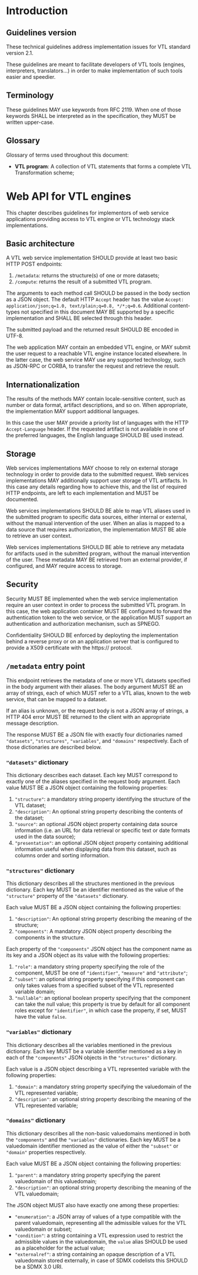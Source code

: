 # Introduction

## Guidelines version

These technical guidelines address implementation issues for VTL standard version 2.1.

These guidelines are meant to facilitate developers of VTL tools (engines, interpreters, 
translators...) in order to make implementation of such tools easier and speedier.

## Terminology

These guidelines MAY use keywords from RFC 2119. When one of those keywords SHALL be 
interpreted as in the specification, they MUST be written upper-case.

## Glossary

Glossary of terms used throughout this document:

* **VTL program**: A collection of VTL statements that forms a complete VTL Transformation scheme;

# Web API for VTL engines

This chapter describes guidelines for implementors of web service applications providing access
to VTL engine or VTL technology stack implementations.

## Basic architecture

A VTL web service implementation SHOULD provide at least two basic HTTP POST endpoints:

1. `/metadata`: returns the structure(s) of one or more datasets;
2. `/compute`: returns the result of a submitted VTL program.

The arguments to each method call SHOULD be passed in the body section as a JSON object. The default 
HTTP `Accept` header has the value `Accept: application/json;q=1.0, text/plain;q=0.8, */*;q=0.6`.
Additional content-types not specified in this document MAY BE supported by a specific implementation and
SHALL BE selected through this header.

The submitted payload and the returned result SHOULD BE encoded in UTF-8.

The web application MAY contain an embedded VTL engine, or MAY submit the user request to a reachable
VTL engine instance located elsewhere. In the latter case, the web service MAY use any supported 
technology, such as JSON-RPC or CORBA, to transfer the request and retrieve the result.

## Internationalization

The results of the methods MAY contain locale-sensitive content, such as number or data format,
artifact descriptions, and so on. When appropriate, the implementation MAY support additional languages.

In this case the user MAY provide a priority list of languages with the HTTP `Accept-Language` header.
If the requested artifact is not available in one of the preferred languages, the English language SHOULD
BE used instead.

## Storage

Web services implementations MAY choose to rely on external storage technology in order to provide data 
to the submitted request. Web services implementations MAY additionally support user storage of VTL 
artifacts. In this case any details regarding how to achieve this, and the list of required HTTP endpoints, 
are left to each implementation and MUST be documented. 

Web services implementations SHOULD BE able to map VTL aliases used in the submitted program to specific
data sources, either internal or external, without the manual intervention of the user. When an alias is
mapped to a data source that requires authorization, the implementation MUST BE able to retrieve an user
context.

Web services implementations SHOULD BE able to retrieve any metadata for artifacts used in the submitted
program, without the manual intervention of the user. These metadata MAY BE retrieved from an external 
provider, if configured, and MAY require access to storage.

## Security

Security MUST BE implemented when the web service implementation require an user context in order to 
process the submitted VTL program. In this case, the web application container MUST BE configured to
forward the authentication token to the web service, or the application MUST support an authentication
and authorization mechanism, such as SPNEGO.

Confidentiality SHOULD BE enforced by deployting the implementation behind a reverse proxy or on an 
application server that is configured to provide a X509 certificate with the https:// protocol.

## `/metadata` entry point

This endpoint retrieves the metadata of one or more VTL datasets specified in the body argument with 
their aliases. The body argument MUST BE an array of strings, each of which MUST refer to a VTL alias,
known to the web service, that can be mapped to a dataset.

If an alias is unknown, or the request body is not a JSON array of strings, a HTTP 404 error MUST BE
returned to the client with an appropriate message description.

The response MUST BE a JSON file with exactly four dictionaries named `"datasets"`, `"structures"`,
`"variables"`, and `"domains"` respectively. Each of those dictionaries are described below.

### `"datasets"` dictionary

This dictionary describes each dataset. Each key MUST correspond to exactly one of the aliases specified 
in the request body argument. Each value MUST BE a JSON object containing the following properties:

1. `"structure"`:    a mandatory string property identifying the structure of the VTL dataset;
2. `"description"`:  An optional string property describing the contents of the dataset;
3. `"source"`:       an optional JSON object property containing data source information (i.e. an URL 
                     for data retrieval or specific text or date formats used in the data source);
4. `"presentation"`: an optional JSON object property containing additional information useful when
                     displaying data from this dataset, such as columns order and sorting information.

### `"structures"` dictionary

This dictionary describes all the structures mentioned in the previous dictionary. Each key MUST be an
identifier mentioned as the value of the `"structure"` property of the `"datasets"` dictionary.

Each value MUST BE a JSON object containing the following properties:

1. `"description"`: An optional string property describing the meaning of the structure;
2. `"components"`:  A mandatory JSON object property describing the components in the structure.

Each property of the `"components"` JSON object has the component name as its key and a JSON object 
as its value with the following properties:

1. `"role"`:     a mandatory string property specifying the role of the component, MUST be one of
                 `"identifier"`, `"measure"` and `"attribute"`;
3. `"subset"`:   an optional string property specifying if this component can only takes values from
                 a specified subset of the VTL represented variable domain;
4. `"nullable"`: an optional boolean property specifying that the component can take the null value;
                 this property is true by default for all component roles except for `"identifier"`,
                 in which case the property, if set, MUST have the value `false`.

### `"variables"` dictionary

This dictionary describes all the variables mentioned in the previous dictionary. Each key MUST be a
variable identifier mentioned as a key in each of the `"components"` JSON objects in the `"structures"`
dictionary.

Each value is a JSON object describing a VTL represented variable with the following properties:

1. `"domain"`:      a mandatory string property specifying the valuedomain of the VTL represented variable;
2. `"description"`: an optional string property describing the meaning of the VTL represented variable;

### `"domains"` dictionary

This dictionary describes all the non-basic valuedomains mentioned in both the `"components"` and the 
`"variables"` dictionaries. Each key MUST be a valuedomain identifier mentioned as the value of either
the `"subset"` or `"domain"` properties respectively.

Each value MUST BE a JSON object containing the following properties:

1. `"parent"`:      a mandatory string property specifying the parent valuedomain of this valuedomain;
2. `"description"`: an optional string property describing the meaning of the VTL valuedomain;

The JSON object MUST also have exactly one among these properties:

* `"enumeration"`: a JSON array of values of a type compatible with the parent valuedomain, representing
                   all the admissible values for the VTL valuedomain or subset;
* `"condition"`:   a string containing a VTL expression used to restrict the admissible values in the
                   valuedomain, the `value` alias SHOULD be used as a placeholder for the actual value;
* `"externalref"`: a string containing an opaque description of a VTL valuedomain stored externally, in case
                   of SDMX codelists this SHOULD be a SDMX 3.0 URI.
